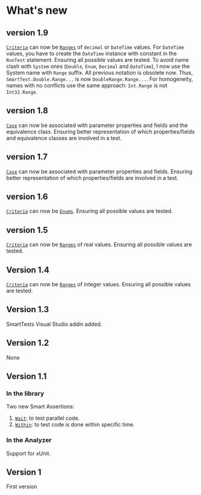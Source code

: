 # What's new

## version 1.9

[`Criteria`](Criteria/readme.md) can now be [`Ranges`](Criteria/ranges.md) of `decimal` or `DateTime` values.
For `DateTime` values, you have to create the `DateTime` instance with constant in the `RunTest` statement.
Ensuring all possible values are tested.
To avoid name clash with `System` ones (`Double`, `Enum`, `Decimal` and `DateTime`), I now use the System name with `Range` suffix.
All previous notation is obsolete now.
Thus, `SmartTest.Double.Range...` is now `DoubleRange.Range...`.
For homogeneity, names with no conflicts use the same approach: `Int.Range` is not `Int32.Range`.

## version 1.8

[`Case`](Cases/readme.md#with-lambda-expression-and-equivalence-class) can now be associated with parameter properties and fields and the equivalence class.
Ensuring better representation of which properties/fields and equivalence classes are involved in a test.

## version 1.7

[`Case`](Cases/readme.md#with-lambda-expression) can now be associated with parameter properties and fields.
Ensuring better representation of which properties/fields are involved in a test.

## version 1.6

[`Criteria`](Criteria/readme.md) can now be [`Enums`](Criteria/enums.md).
Ensuring all possible values are tested.

## version 1.5

[`Criteria`](Criteria/readme.md) can now be [`Ranges`](Criteria/ranges.md) of real values.
Ensuring all possible values are tested.

## Version 1.4

[`Criteria`](Criteria/readme.md) can now be [`Ranges`](Criteria/ranges.md) of integer values.
Ensuring all possible values are tested.

## Version 1.3

SmartTests Visual Studio addin added.

## Version 1.2

None

## Version 1.1

### In the library

Two new Smart Assertions:

1. [`Wait`](Assertions/wait.md): to test parallel code.
2. [`Within`](Assertions/within.md): to test code is done within specific time.

### In the Analyzer

Support for xUnit.

## Version 1

First version
